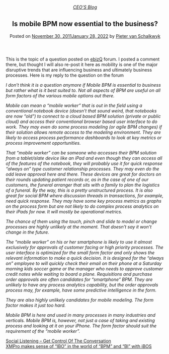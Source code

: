 
<article class="post-1577 post type-post status-publish format-standard has-post-thumbnail hentry category-pieter-blog tag-bpm" id="post-1577">
<div class="article-inner">
<header class="entry-header">
<div class="entry-header-text entry-header-text-top text-center">
<h6 class="entry-category is-xsmall"><a href="https://xmpro.com/category/blog/pieter-blog/" rel="category tag">CEO'S Blog</a></h6><h1 class="entry-title">Is mobile BPM now essential to the business?</h1><div class="entry-divider is-divider small"></div>
<div class="entry-meta uppercase is-xsmall">
<span class="posted-on">Posted on <a href="https://xmpro.com/is-mobile-bpm-now-essential-to-the-business/" rel="bookmark"><time class="entry-date published" datetime="2011-11-30T06:20:52+00:00">November 30, 2011</time><time class="updated" datetime="2022-01-28T05:38:44+00:00">January 28, 2022</time></a></span> <span class="byline">by <span class="meta-author vcard"><a class="url fn n" href="https://xmpro.com/author/pietervs/">Pieter van Schalkwyk</a></span></span> </div>
</div>
</header>
<div class="entry-content single-page">
<p>This is the topic of a question posted on <a href="http://www.ebizq.net/blogs/ebizq_forum/2011/11/is-mobile-bpm-now-a-business-imperative.php" rel="noopener noreferrer" target="_blank">ebizQ</a> forum. I posted a comment there, but thought I will also re-post it here as mobility is one of the major disruptive trends that are influencing business and ultimately business processes. Here is my reply to the question on the forum</p>
<p><em>I don’t think it is a question anymore if Mobile BPM is essential to business but rather what is it best suited to. Not all aspects of BPM are useful on all form factors of the various mobile options out there.</em></p>
<p><em>Mobile can mean a “mobile worker” that is out in the field using a conventional notebook device (doesn’t that sound weird, that notebooks are now “old”) to connect to a cloud based BPM solution (private or public cloud) and access their conventional browser based user interface to do work. They may even do some process modeling (or agile BPM changes) if their solution allows remote access to the modeling environment. They are likely to access process performance dashboards to look at key metrics or process improvement opportunities.</em></p>
<p><em>That “mobile worker” can be someone who accesses their BPM solution from a tablet/slate device like an iPad and even though they can access all of the features of the notebook, they will probably use it for quick response “always on” type customer relationship processes. They may even do the odd leave approval here and there. These devices are great for doctors on their rounds updating patient records or, as in the case of one of our customers, the funeral arranger that sits with a family to plan the logistics of a funeral. By the way, this is a pretty unstructured process. It is also great for social BPM where discussion threads in transactions, for example, need quick response. They may have some key process metrics as graphs on the process form but are not likely to do complex process analytics on their iPads for now. It will mostly be operational metrics.</em></p>
<p><em>The chance of them using the touch, pinch and slide to model or change processes are highly unlikely at the moment. That doesn’t say it won’t change in the future.</em></p>
<p><em>The “mobile worker” on his or her smartphone is likely to use it almost exclusively for approvals of customer facing or high priority processes. The user interface is optimized for the small form factor and only shows the relevant information to make a quick decision. It is designed for the “always on” employee to will quickly check their email on their phone at a Saturday morning kids soccer game or the manager who needs to approve customer credit notes while waiting to board a plane. Requisitions and purchase order approvals are often candidates for “smartphone” BPM. They are unlikely to have any process analytics capability, but the order approvals process may, for example, have some predictive intelligence in the form.</em></p>
<p><em>They are also highly unlikely candidates for mobile modeling. The form factor makes it just too hard.</em></p>
<p><em>Mobile BPM is here and used in many processes in many industries and verticals. Mobile BPM is, however, not just a case of taking and existing process and looking at it on your iPhone. The form factor should suit the requirement of the “mobile worker”.</em></p>
<div class="blog-share text-center"><div class="is-divider medium"></div><div class="social-icons share-icons share-row relative"><a aria-label="Share on WhatsApp" class="icon button circle is-outline tooltip whatsapp show-for-medium" data-action="share/whatsapp/share" href="whatsapp://send?text=Is%20mobile%20BPM%20now%20essential%20to%20the%20business%3F - https://xmpro.com/is-mobile-bpm-now-essential-to-the-business/" title="Share on WhatsApp"><i class="icon-whatsapp"></i></a><a aria-label="Share on Facebook" class="icon button circle is-outline tooltip facebook" data-label="Facebook" href="https://www.facebook.com/sharer.php?u=https://xmpro.com/is-mobile-bpm-now-essential-to-the-business/" onclick="window.open(this.href,this.title,'width=500,height=500,top=300px,left=300px'); return false;" rel="noopener nofollow" target="_blank" title="Share on Facebook"><i class="icon-facebook"></i></a><a aria-label="Share on Twitter" class="icon button circle is-outline tooltip twitter" href="https://twitter.com/share?url=https://xmpro.com/is-mobile-bpm-now-essential-to-the-business/" onclick="window.open(this.href,this.title,'width=500,height=500,top=300px,left=300px'); return false;" rel="noopener nofollow" target="_blank" title="Share on Twitter"><i class="icon-twitter"></i></a><a aria-label="Email to a Friend" class="icon button circle is-outline tooltip email" href="/cdn-cgi/l/email-protection#e3dc90968189868097deaa90c6d1d38e8c818a8f86c6d1d3a1b3aec6d1d38d8c94c6d1d3869090868d978a828fc6d1d3978cc6d1d3978b86c6d1d38196908a8d869090c6d0a5c5818c879adea08b868088c6d1d3978b8a90c6d1d38c9697c6d0a2c6d1d38b97979390c6d0a2c6d1a5c6d1a59b8e93918ccd808c8ec6d1a58a90ce8e8c818a8f86ce81938ece8d8c94ce869090868d978a828fce978cce978b86ce8196908a8d869090c6d1a5" rel="nofollow" title="Email to a Friend"><i class="icon-envelop"></i></a><a aria-label="Pin on Pinterest" class="icon button circle is-outline tooltip pinterest" href="https://pinterest.com/pin/create/button?url=https://xmpro.com/is-mobile-bpm-now-essential-to-the-business/&amp;media=https://xmpro.com/wp-content/uploads/2010/05/XMPro-Icon-1024x1024.png&amp;description=Is%20mobile%20BPM%20now%20essential%20to%20the%20business%3F" onclick="window.open(this.href,this.title,'width=500,height=500,top=300px,left=300px'); return false;" rel="noopener nofollow" target="_blank" title="Pin on Pinterest"><i class="icon-pinterest"></i></a><a aria-label="Share on LinkedIn" class="icon button circle is-outline tooltip linkedin" href="https://www.linkedin.com/shareArticle?mini=true&amp;url=https://xmpro.com/is-mobile-bpm-now-essential-to-the-business/&amp;title=Is%20mobile%20BPM%20now%20essential%20to%20the%20business%3F" onclick="window.open(this.href,this.title,'width=500,height=500,top=300px,left=300px'); return false;" rel="noopener nofollow" target="_blank" title="Share on LinkedIn"><i class="icon-linkedin"></i></a></div></div></div>
<nav class="navigation-post" id="nav-below" role="navigation">
<div class="flex-row next-prev-nav bt bb">
<div class="flex-col flex-grow nav-prev text-left">
<div class="nav-previous"><a href="https://xmpro.com/social-listening-get-control-of-the-conversation/" rel="prev"><span class="hide-for-small"><i class="icon-angle-left"></i></span> Social Listening – Get Control Of The Conversation</a></div>
</div>
<div class="flex-col flex-grow nav-next text-right">
<div class="nav-next"><a href="https://xmpro.com/xmpro-makes-sense-of-ibo-in-the-world-of-bpm-and-bi-with-ibos/" rel="next">XMPro makes sense of “IBO” in the world of “BPM” and “BI” with iBOS <span class="hide-for-small"><i class="icon-angle-right"></i></span></a></div> </div>
</div>
</nav>
</div>
</article>
<div class="comments-area" id="comments">
</div>
